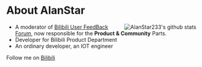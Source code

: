 #  About AlanStar

<img align="right" src="https://github-readme-stats.vercel.app/api?username=AlanStar233&show_icons=true&icon_color=0366d6&bg_color=ffffff&hide_title=true&hide=contribs&include_all_commits=true" alt="AlanStar233's github stats"/>

- A moderator of [Bilibili User FeedBack Forum](https://www.bilibili.com/blackboard/activity-GBnHKZEX.html), now responsible for the **Product & Community** Parts.
- Developer for Bilibili Product Department
- An ordinary developer, an IOT engineer

Follow me on [Bilibili](https://space.bilibili.com/26226485)
